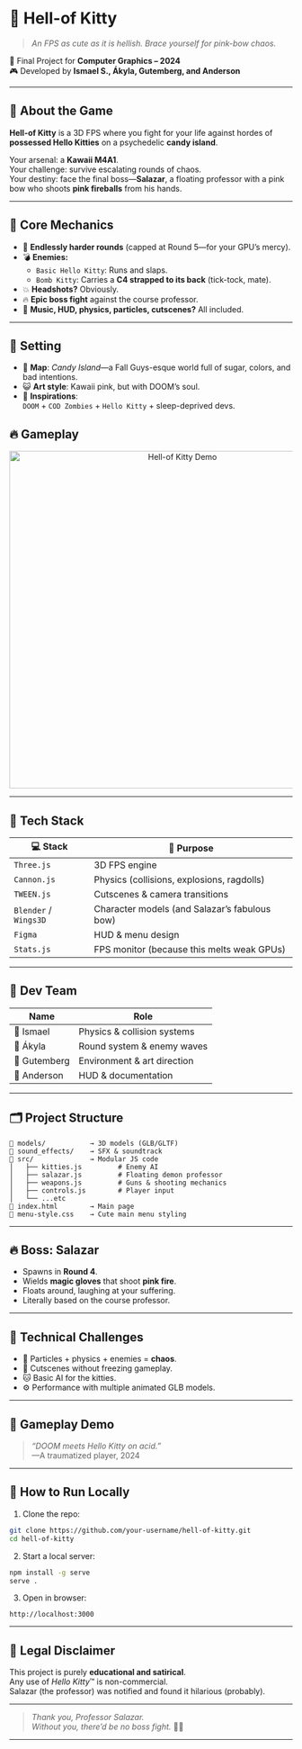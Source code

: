 # 🎀 Hell-of Kitty  

> *An FPS as cute as it is hellish. Brace yourself for pink-bow chaos.*  

🧠 Final Project for **Computer Graphics – 2024**  
🎮 Developed by **Ismael S., Ákyla, Gutemberg, and Anderson**  

---  

## 🍭 About the Game  

**Hell-of Kitty** is a 3D FPS where you fight for your life against hordes of **possessed Hello Kitties** on a psychedelic **candy island**.  

Your arsenal: a **Kawaii M4A1**.  
Your challenge: survive escalating rounds of chaos.  
Your destiny: face the final boss—**Salazar**, a floating professor with a pink bow who shoots **pink fireballs** from his hands.  

---  

## 🧠 Core Mechanics  

- 🌊 **Endlessly harder rounds** (capped at Round 5—for your GPU’s mercy).  
- 💣 **Enemies:**  
  - `Basic Hello Kitty`: Runs and slaps.  
  - `Bomb Kitty`: Carries a **C4 strapped to its back** (tick-tock, mate).  
- 💥 **Headshots?** Obviously.  
- 🔥 **Epic boss fight** against the course professor.  
- 🎵 **Music, HUD, physics, particles, cutscenes?** All included.  

---  

## 🌈 Setting  

- 🍬 **Map**: *Candy Island*—a Fall Guys-esque world full of sugar, colors, and bad intentions.  
- 😺 **Art style**: Kawaii pink, but with DOOM’s soul.  
- 🎯 **Inspirations**:  
  `DOOM` + `COD Zombies` + `Hello Kitty` + sleep-deprived devs.  

## 🔥 Gameplay  

<div align="center">  
  <img src="https://github.com/maelsilvatt/hell-of-kitty-cg/blob/main/images/gameplay.gif?raw=true" alt="Hell-of Kitty Demo" width="600"/>  
</div>  

---  

## 🔧 Tech Stack  

| 💻 Stack        | 💬 Purpose                                      |  
|----------------|------------------------------------------------|  
| `Three.js`     | 3D FPS engine                                  |  
| `Cannon.js`    | Physics (collisions, explosions, ragdolls)     |  
| `TWEEN.js`     | Cutscenes & camera transitions                 |  
| `Blender` / `Wings3D` | Character models (and Salazar’s fabulous bow) |  
| `Figma`        | HUD & menu design                              |  
| `Stats.js`     | FPS monitor (because this melts weak GPUs)     |  

---  

## 👥 Dev Team  

| Name         | Role                          |  
|--------------|-------------------------------|  
| 🎯 Ismael    | Physics & collision systems   |  
| 🔁 Ákyla     | Round system & enemy waves    |  
| 🎨 Gutemberg | Environment & art direction   |  
| 🧾 Anderson  | HUD & documentation           |  

---  

## 🗂️ Project Structure  

```  
📁 models/           → 3D models (GLB/GLTF)  
📁 sound_effects/    → SFX & soundtrack  
📁 src/              → Modular JS code  
│   ├── kitties.js         # Enemy AI  
│   ├── salazar.js         # Floating demon professor  
│   ├── weapons.js         # Guns & shooting mechanics  
│   ├── controls.js        # Player input  
│   └── ...etc  
📄 index.html        → Main page  
🎨 menu-style.css    → Cute main menu styling  
```  

---  

## 🔥 Boss: Salazar  

- Spawns in **Round 4**.  
- Wields **magic gloves** that shoot **pink fire**.  
- Floats around, laughing at your suffering.  
- Literally based on the course professor.  

---  

## 🚧 Technical Challenges  

- 🔄 Particles + physics + enemies = **chaos**.  
- 🧠 Cutscenes without freezing gameplay.  
- 🐱 Basic AI for the kitties.  
- ⚙️ Performance with multiple animated GLB models.  

---  

## 🎥 Gameplay Demo  

> *“DOOM meets Hello Kitty on acid.”*  
> —A traumatized player, 2024  

---  

## 🚀 How to Run Locally  

1. Clone the repo:  
```bash  
git clone https://github.com/your-username/hell-of-kitty.git  
cd hell-of-kitty  
```  

2. Start a local server:  
```bash  
npm install -g serve  
serve .  
```  

3. Open in browser:  
```  
http://localhost:3000  
```  

---  

## 📜 Legal Disclaimer  

This project is purely **educational and satirical**.  
Any use of *Hello Kitty*™ is non-commercial.  
Salazar (the professor) was notified and found it hilarious (probably).  

---  

> *Thank you, Professor Salazar.  
> Without you, there’d be no boss fight.* 🎀🔥  

---  
